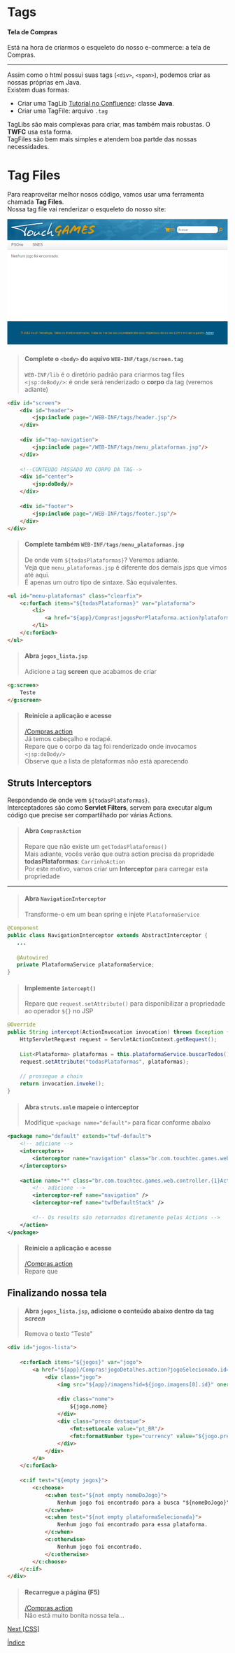 # Tags

#### Tela de Compras

Está na hora de criarmos o esqueleto do nosso e-commerce: a tela de Compras.

---

Assim como o html possui suas tags (`<div>`, `<span>`), podemos criar as nossas próprias em Java.  
Existem duas formas: 
- Criar uma TagLib [Tutorial no Confluence](http://confluence.touchtec.com.br/display/TWF/Desenvolvendo+Tags): classe **Java**.  
- Criar uma TagFile: arquivo `.tag`

TagLibs são mais complexas para criar, mas também mais robustas. O **TWFC** usa esta forma.   
TagFiles são bem mais simples e atendem boa partde das nossas necessidades.

# Tag Files

Para reaproveitar melhor nosos código, vamos usar uma ferramenta chamada **Tag Files**.  
Nossa tag file vai renderizar o esqueleto do nosso site:

![](img/css1.png)

> #### Complete o `<body>` do aquivo `WEB-INF/tags/screen.tag`
> `WEB-INF/lib` é o diretório padrão para criarmos tag files  
> `<jsp:doBody/>`: é onde será renderizado o **corpo** da tag (veremos adiante)

```html
<div id="screen">
    <div id="header">
        <jsp:include page="/WEB-INF/tags/header.jsp"/>
    </div>

    <div id="top-navigation">
        <jsp:include page="/WEB-INF/tags/menu_plataformas.jsp"/>
    </div>

    <!--CONTEUDO PASSADO NO CORPO DA TAG-->
    <div id="center">
        <jsp:doBody/>
    </div>

    <div id="footer">
        <jsp:include page="/WEB-INF/tags/footer.jsp"/>
    </div>
</div>
```

> #### Complete também `WEB-INF/tags/menu_plataformas.jsp`
> De onde vem `${todasPlataformas}`? Veremos adiante.  
> Veja que `menu_plataformas.jsp` é diferente dos demais jsps que vimos até aqui.  
> É apenas um outro tipo de sintaxe. São equivalentes.  

```html
<ul id="menu-plataformas" class="clearfix">
    <c:forEach items="${todasPlataformas}" var="plataforma">
        <li>
            <a href="${app}/Compras!jogosPorPlataforma.action?plataformaSelecionada.id=${plataforma.id}">${plataforma.nome}</a>
        </li>
    </c:forEach>
</ul>
```

> #### Abra `jogos_lista.jsp`
> Adicione a tag **screen** que acabamos de criar

```html
<g:screen>
    Teste
</g:screen>
```

> #### Reinicie a aplicação e acesse
> [/Compras.action]()  
> Já temos cabeçalho e rodapé.  
> Repare que o corpo da tag foi renderizado onde invocamos `<jsp:doBody/>`  
> Observe que a lista de plataformas não está aparecendo

## Struts Interceptors

Respondendo de onde vem `${todasPlataformas}`.  
Interceptadores são como **Servlet Filters**, servem para executar algum código que precise ser compartilhado por várias Actions.  

> #### Abra `ComprasAction`
> Repare que não existe um `getTodasPlataformas()`  
> Mais adiante, vocês verão que outra action precisa da propridade **todasPlataformas**: `CarrinhoAction`  
> Por este motivo, vamos criar um **Interceptor** para carregar esta propriedade

---

> #### Abra `NavigationInterceptor`
> Transforme-o em um bean spring e injete `PlataformaService`

```java
@Component
public class NavigationInterceptor extends AbstractInterceptor {
   ...
   
   @Autowired
   private PlataformaService plataformaService;
}
```

> #### Implemente `intercept()`
> Repare que `request.setAttribute()` para disponibilizar a propriedade ao operador `${}` no JSP

```java
@Override
public String intercept(ActionInvocation invocation) throws Exception {
    HttpServletRequest request = ServletActionContext.getRequest();

    List<Plataforma> plataformas = this.plataformaService.buscarTodos();
    request.setAttribute("todasPlataformas", plataformas);

    // prossegue a chain
    return invocation.invoke();
}
```

> #### Abra `struts.xml`e mapeie o interceptor
> Modifique `<package name="default">` para ficar conforme abaixo

```xml
<package name="default" extends="twf-default">
    <!-- adicione -->
    <interceptors>
        <interceptor name="navigation" class="br.com.touchtec.games.web.controller.NavigationInterceptor" />
    </interceptors>

    <action name="*" class="br.com.touchtec.games.web.controller.{1}Action">
        <!-- adicione -->
        <interceptor-ref name="navigation" />
        <interceptor-ref name="twfDefaultStack" />

        <!-- Os results são retornados diretamente pelas Actions -->
    </action>
</package>
```

> #### Reinicie a aplicação e acesse
> [/Compras.action]()  
> Repare que 

## Finalizando nossa tela

> #### Abra `jogos_lista.jsp`, adicione o conteúdo abaixo dentro da tag *screen*
> Remova o texto "Teste"

```html
<div id="jogos-lista">
    
    <c:forEach items="${jogos}" var="jogo">
        <a href="${app}/Compras!jogoDetalhes.action?jogoSelecionado.id=${jogo.id}">
            <div class="jogo">
                <img src="${app}/imagens?id=${jogo.imagens[0].id}" onerror="this.src='${app}/img/jogo_padrao.png'"/>
                
                <div class="nome">
                    ${jogo.nome}
                </div>
                <div class="preco destaque">
                    <fmt:setLocale value="pt_BR"/>
                    <fmt:formatNumber type="currency" value="${jogo.precoComDesconto}" />
                </div>
            </div>
        </a>
    </c:forEach>
    
    <c:if test="${empty jogos}">
        <c:choose>
            <c:when test="${not empty nomeDoJogo}">
                Nenhum jogo foi encontrado para a busca "${nomeDoJogo}".
            </c:when>
            <c:when test="${not empty plataformaSelecionada}">
                Nenhum jogo foi encontrado para essa plataforma.
            </c:when>
            <c:otherwise>
                Nenhum jogo foi encontrado.
            </c:otherwise>
        </c:choose>
    </c:if>
</div>
```

> #### Recarregue a página (F5)
> [/Compras.action]()  
> Não está muito bonita nossa tela...

[Next [CSS]](CSS.md)

[Índice](index.md)

